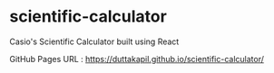 # scientific-calculator
Casio's Scientific Calculator built using React

GitHub Pages URL : https://duttakapil.github.io/scientific-calculator/
